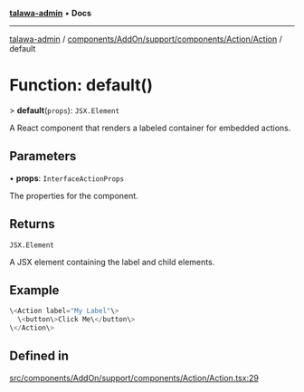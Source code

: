[**talawa-admin**](../../../../../../../README.md) • **Docs**

***

[talawa-admin](../../../../../../../modules.md) / [components/AddOn/support/components/Action/Action](../README.md) / default

# Function: default()

\> **default**(`props`): `JSX.Element`

A React component that renders a labeled container for embedded actions.

## Parameters

• **props**: `InterfaceActionProps`

The properties for the component.

## Returns

`JSX.Element`

A JSX element containing the label and child elements.

## Example

```ts
\<Action label="My Label"\>
  \<button\>Click Me\</button\>
\</Action\>
```

## Defined in

[src/components/AddOn/support/components/Action/Action.tsx:29](https://github.com/PalisadoesFoundation/talawa-admin/blob/c49a58cefb47697eb25ed53aa1ef6d685c772d3e/src/components/AddOn/support/components/Action/Action.tsx#L29)
